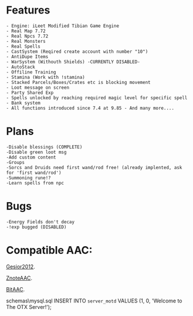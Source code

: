 Features
=
    - Engine: iLeet Modified Tibian Game Engine
    - Real Map 7.72
    - Real Npcs 7.72
    - Real Monsters
    - Real Spells
    - CastSystem (Reqired create account with number "10")
    - AntiDupe Items
    - WarSystem (Withouth Shields) -CURRENTLY DISABLED-
    - AutoStack
    - Offiline Training
    - Stamina (Work with !stamina)
    - Stacked Parcels/Boxes/Crates etc is blocking movement
    - Loot message on screen
    - Party Shared Exp
    - Spells unlocked by reaching required magic level for specific spell
    - Bank system
    - All functions introduced since 7.4 at 9.85 - And many more....

Plans
=
	-Disable blessings (COMPLETE)
	-Disable green loot msg
	-Add custom content
	-Groups
	-Sorcs and Druids need first wand/rod free! (already implented, ask for 'first wand/rod')
	-Summoning rune!?
	-Learn spells from npc
	
Bugs
=
	-Energy Fields don't decay
	-!exp bugged (DISABLED)
	
Compatible AAC:
=

[Gesior2012](https://github.com/gesior/Gesior2012/tree/TFS-0.4_rev_3703%2B).

[ZnoteAAC](https://github.com/Znote/ZnoteAAC).

[BitAAC](https://github.com/bitaac/bitaac).


schemas\mysql.sql
INSERT INTO `server_motd` VALUES (1, 0, 'Welcome to The OTX Server!');